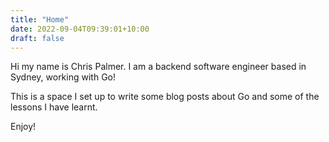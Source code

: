 ```yaml
---
title: "Home"
date: 2022-09-04T09:39:01+10:00
draft: false
---
```


Hi my name is Chris Palmer. I am a backend software engineer based in Sydney, working with Go!

This is a space I set up to write some blog posts about Go and some of the lessons I have learnt.

Enjoy!